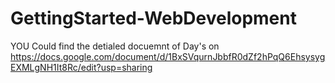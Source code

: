 # GettingStarted-WebDevelopment
YOU Could find the detialed docuemnt of Day's on https://docs.google.com/document/d/1BxSVqurnJbbfR0dZf2hPqQ6EhsysygEXMLgNH1It8Rc/edit?usp=sharing
